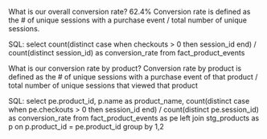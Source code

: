 What is our overall conversion rate? 62.4%
Conversion rate is defined as the # of unique sessions with a purchase event / total number of unique sessions. 

SQL:
select 
   count(distinct case when checkouts > 0 then session_id end) / count(distinct session_id) as conversion_rate
from fact_product_events


What is our conversion rate by product?
Conversion rate by product is defined as the # of unique sessions with a purchase event of that product / total number of unique sessions that viewed that product

SQL:
select 
pe.product_id,
p.name as product_name,
count(distinct case when pe.checkouts > 0 then session_id end) / count(distinct pe.session_id) as conversion_rate
from fact_product_events as pe
left join stg_products as p on p.product_id = pe.product_id
group by 1,2